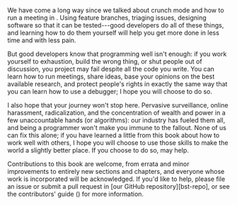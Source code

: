 ---
---

We have come a long way since we talked about crunch mode and how to run a
meeting in <span x="important"/>.  Using feature branches, triaging issues,
designing software so that it can be tested---good developers do all of these
things, and learning how to do them yourself will help you get more done in less
time and with less pain.

But good developers know that programming well isn't enough: if you work
yourself to exhaustion, build the wrong thing, or shut people out of discussion,
you project may fail despite all the code you write.  You can learn how to run
meetings, share ideas, base your opinions on the best available research, and
protect people's rights in exactly the same way that you can learn how to use a
debugger; I hope you will choose to do so.

I also hope that your journey won't stop here.  <span i="surveillance">Pervasive
surveillance</span>, online <span i="harassment">harassment</span>, <span
i="radicalization">radicalization</span>, and the <span
i="inequality">concentration of wealth and power</span> in a few unaccountable
hands (or algorithms): our industry has fueled them all, and being a programmer
won't make you immune to the fallout.  None of us can fix this alone; if you
have learned a little from this book about how to work well with others, I hope
you will choose to use those skills to make the world a slightly better place.
If you choose to do so, <span x="rules-change"/> may help.

Contributions to this book are welcome, from errata and minor improvements to
entirely new sections and chapters, and everyone whose work is incorporated will
be acknowledged.  If you'd like to help, please file an issue or submit a pull
request in [our GitHub repository][bst-repo], or see the contributors' guide
(<span x="contributing"/>) for more information.
